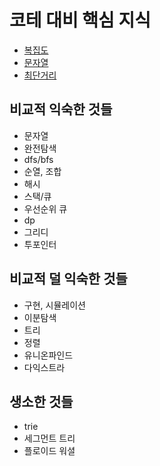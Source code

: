 # 코테 대비 핵심 지식
- [복집도](./complexity/complexity.md)
- [문자열](./string/string.md)
- [최단거리](graph/shortestpath.md)

## 비교적 익숙한 것들
- 문자열
- 완전탐색
- dfs/bfs
- 순열, 조합
- 해시
- 스택/큐
- 우선순위 큐
- dp
- 그리디
- 투포인터

## 비교적 덜 익숙한 것들
- 구현, 시뮬레이션
- 이분탐색
- 트리
- 정렬
- 유니온파인드
- 다익스트라

## 생소한 것들
- trie
- 세그먼트 트리
- 플로이드 워셜